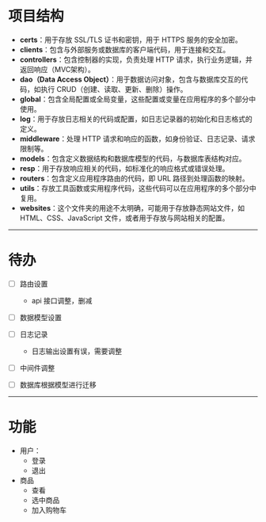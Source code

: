 
# 项目结构
- **certs**：用于存放 SSL/TLS 证书和密钥，用于 HTTPS 服务的安全加密。 
- **clients**：包含与外部服务或数据库的客户端代码，用于连接和交互。
- **controllers**：包含控制器的实现，负责处理 HTTP 请求，执行业务逻辑，并返回响应（MVC架构）。
- **dao（Data Access Object）**：用于数据访问对象，包含与数据库交互的代码，如执行 CRUD（创建、读取、更新、删除）操作。
- **global**：包含全局配置或全局变量，这些配置或变量在应用程序的多个部分中使用。
- **log**：用于存放日志相关的代码或配置，如日志记录器的初始化和日志格式的定义。
- **middleware**：处理 HTTP 请求和响应的函数，如身份验证、日志记录、请求限制等。
- **models**：包含定义数据结构和数据库模型的代码，与数据库表结构对应。
- **resp**：用于存放响应相关的代码，如标准化的响应格式或错误处理。
- **routers**：包含定义应用程序路由的代码，即 URL 路径到处理函数的映射。
- **utils**：存放工具函数或实用程序代码，这些代码可以在应用程序的多个部分中复用。
- **websites**：这个文件夹的用途不太明确，可能用于存放静态网站文件，如 HTML、CSS、JavaScript 文件，或者用于存放与网站相关的配置。

---
# 待办
- [ ] 路由设置
  - api 接口调整，删减
- [ ] 数据模型设置
- [ ] 日志记录
  - 日志输出设置有误，需要调整
- [ ] 中间件调整
- [ ] 数据库根据模型进行迁移


---
# 功能
- 用户：
  - 登录
  - 退出
- 商品
  - 查看
  - 选中商品
  - 加入购物车